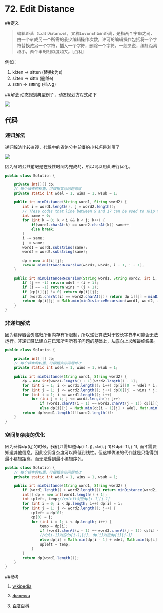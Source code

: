 # 72. Edit Distance
##定义
> 编辑距离（Edit Distance），又称Levenshtein距离，是指两个字串之间，由一个转成另一个所需的最少编辑操作次数。许可的编辑操作包括将一个字符替换成另一个字符，插入一个字符，删除一个字符。一般来说，编辑距离越小，两个串的相似度越大。[百科]

例如：
1. kitten → sitten (替换k为s)
2. sitten → sittn (删除e)
3. sittin → sitting (插入g)

##解法
动态规划典型例子，动态规划方程式如下

<img src="http://latex.codecogs.com/svg.latex?\begin{matrix}%20d_{%20i0%20}%20&%20=\sum%20_{%20k=1%20}^{%20i%20}%20w_{%20del%20}(b_{%20k%20}),%20&%20for%20&%201\le%20i\le%20m%20\\%20d_{%200j%20}%20&%20=\sum%20_{%20k=1%20}^{%20j%20}%20w_{%20ins%20}(a_{%20k%20}),%20&%20for%20&%201\le%20j\le%20n%20\\%20d_{%20ij%20}%20&%20=\begin{cases}%20d_{%20i-1,j-1%20}%20&%20{%20for%20}\;%20a_{%20j%20}=b_{%20i%20}%20\\%20\min%20\begin{cases}%20d_{%20i-1,j%20}+w_{%20del%20}(b_{%20i%20})%20\\%20d_{%20i,j-1%20}+w_{%20ins%20}(a_{%20j%20})%20\\%20d_{%20i-1,j-1%20}+w_{%20sub%20}(a_{%20j%20},b_{%20i%20})%20\end{cases}%20&%20{%20for%20}\;%20a_{%20j%20}_{%20i%20}%20\end{cases}%20&%20for%20&%201\le%20i\le%20m,1\le%20j\le%20n%20\end{matrix}%20">

## 代码
### 递归解法
递归解法比较直观，代码中的省略公共前缀的小技巧是利用了

<img src="http://latex.codecogs.com/svg.latex?d(uv,uw)=d(v,w)">

因为省略公共前缀是在线性时间内完成的，所以可以用此进行优化。

```java
public class Solution {

    private int[][] dp;
    // 每个操作的权重，可根据实际问题修改
    private static int wdel = 1, wins = 1, wsub = 1;

    public int minDistance(String word1, String word2) {
        int i = word1.length(), j = word2.length();
        // These codes that line between 9 and 17 can be used to skip the common prefixes in linear time.
        int same = 0;
        for (int k = 0; k < i && k < j; k++) {
            if(word1.charAt(k) == word2.charAt(k)) same++;
            else break;
        }
        i -= same;
        j -= same;
        word1 = word1.substring(same);
        word2 = word2.substring(same);

        dp = new int[i][j];
        return minDistanceRecursion(word1, word2, i - 1, j - 1);
    }

    public int minDistanceRecursion(String word1, String word2, int i, int j) {
        if (j == -1) return wdel * (i + 1);
        if (i == -1) return wins * (j + 1);
        if (dp[i][j] != 0) return dp[i][j];
        if (word1.charAt(i) == word2.charAt(j)) return dp[i][j] = minDistanceRecursion(word1, word2, i - 1, j - 1);
        return dp[i][j] = Math.min(minDistanceRecursion(word1, word2, i - 1, j) + wdel, Math.min(minDistanceRecursion(word1, word2, i, j - 1) + wins, minDistanceRecursion(word1, word2, i - 1, j - 1) + wsub));
    }
}
```

### 非递归解法
因为编译器会对递归所用内存有所限制，所以递归算法对于较长字符串可能会无法运行。非递归算法建立在已知所需所有子问题的基础上，从底向上求解最终结果。
``` java
public class Solution {

    private int[][] dp;
    // 每个操作的权重，可根据实际问题修改
    private static int wdel = 1, wins = 1, wsub = 1;

    public int minDistance(String word1, String word2) {
        dp = new int[word1.length() + 1][word2.length() + 1];
        for (int i = 1; i <= word1.length(); i++) dp[i][0] = wdel * i;
        for (int j = 1; j <= word2.length(); j++) dp[0][j] = wins * j;
        for (int i = 1; i <= word1.length(); i++)
            for (int j = 1; j <= word2.length(); j++)
                if (word1.charAt(i - 1) == word2.charAt(j - 1)) dp[i][j] = dp[i - 1][j - 1];
                else dp[i][j] = Math.min(dp[i - 1][j] + wdel, Math.min(dp[i][j - 1] + wins, dp[i - 1][j - 1] + wsub));
        return dp[word1.length()][word2.length()];
    }
}
```

### 空间复杂度的优化
因为计算dp(i,j)的时候，我们只需知道dp(i-1, j), dp(i, j-1)和dp(i-1], j-1), 而不需要知道其他信息，因此空间复杂度可以降低到线性。但这样做法的代价就是只能得到最小编辑距离，而无法得到最小编辑序列。
``` java
public class Solution {
	// 每个操作的权重，可根据实际问题修改
    private static int wdel = 1, wins = 1, wsub = 1;

    public int minDistance(String word1, String word2) {
        if (word1.length() > word2.length()) return minDistance(word2, word1);
        int[] dp = new int[word1.length() + 1];
        int upleft, temp;//upleft对应dp[i-1][j-1]
        for (int i = 0; i < dp.length; i++) dp[i] = i;
        for (int j = 1; j <= word2.length(); j++) {
            upleft = dp[0];
            dp[0] = j;
            for (int i = 1; i < dp.length; i++) {
                temp = dp[i];
                if (word1.charAt(i - 1) == word2.charAt(j - 1)) dp[i] = upleft;
                //dp[i-1]对应dp[i-1][j], dp[i]对应dp[i][j-1]
                else dp[i] = Math.min(dp[i - 1] + wdel, Math.min(dp[i] + wins, upleft + wsub));
                upleft = temp;
            }
        }
        return dp[word1.length()];
    }
}
```

##参考
1. [wikipedia](https://en.wikipedia.org/wiki/Edit_distance#cite_note-navarro-1)

2. [dreamxu](http://www.dreamxu.com/books/dsa/dp/edit-distance.html)

3. [百度百科](http://baike.baidu.com/link?url=BmM38FFihUUtVLaoYjN360x6w-O4E3rMhYKbBXtq9hhsqlAYJFM-wxLtriZ2nxNIy8kZIwl-brKCIdYmK5KL4JeWsfVJG8Bp9qkjLwKFnm43opEn4gZdDCmQcWazASJJ)

